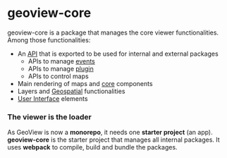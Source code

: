 # geoview-core

geoview-core is a package that manages the core viewer functionalities. Among those functionalities:

- An [API](https://github.com/Canadian-Geospatial-Platform/geoview/tree/develop/packages/geoview-core/src/api) that is exported to be used for internal and external packages
  - APIs to manage [events](https://github.com/Canadian-Geospatial-Platform/geoview/tree/develop/packages/geoview-core/src/api/events)
  - APIs to manage [plugin](https://github.com/Canadian-Geospatial-Platform/geoview/tree/develop/packages/geoview-core/src/api/plugin)
  - APIs to control maps
- Main rendering of maps and [core](https://github.com/Canadian-Geospatial-Platform/geoview/tree/develop/packages/geoview-core/src/core) components
- Layers and [Geospatial](https://github.com/Canadian-Geospatial-Platform/geoview/tree/develop/packages/geoview-core/src/geo) functionalities
- [User Interface](https://github.com/Canadian-Geospatial-Platform/geoview/tree/develop/packages/geoview-core/src/ui) elements

### The viewer is the loader

As GeoView is now a **monorepo**, it needs one **starter project** (an app). **geoview-core** is the starter project that manages all internal packages. It uses **webpack** to compile, build and bundle the packages.
